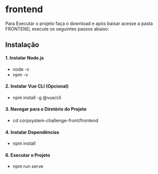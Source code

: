 # frontend
Para Executar o projeto faça o download e após baixar acesse a pasta FRONTEND, execute os seguintes passos abaixo:

## Instalação

#### 1. Instalar Node.js
- node -v
- npm -v

#### 2. Instalar Vue CLI (Opcional)
- npm install -g @vue/cli

#### 3. Navegar para o Diretório do Projeto
- cd corpsystem-challenge-front/frontend

#### 4. Instalar Dependências
- npm install

#### 6. Executar o Projeto
- npm run serve
